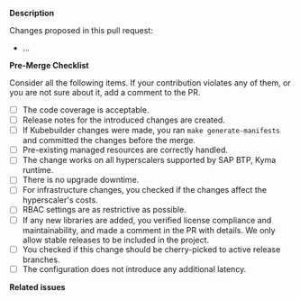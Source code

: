 <!-- Thank you for your contribution. Before you submit the pull request:
1. Follow contributing guidelines, templates, the recommended Git workflow, and any related documentation.
2. Read and submit the required Contributor Licence Agreements (https://github.com/kyma-project/community/blob/main/docs/contributing/02-contributing.md#agreements-and-licenses).
3. Test your changes and attach their results to the pull request.
4. Update the relevant documentation.
-->

**Description**

Changes proposed in this pull request:

- ...

**Pre-Merge Checklist**

Consider all the following items. If your contribution violates any of them, or you are not sure about it, add a comment to the PR.

- [ ] The code coverage is acceptable.
- [ ] Release notes for the introduced changes are created.
- [ ] If Kubebuilder changes were made, you ran `make generate-manifests` and committed the changes before the merge.
- [ ] Pre-existing managed resources are correctly handled.
- [ ] The change works on all hyperscalers supported by SAP BTP, Kyma runtime.
- [ ] There is no upgrade downtime.
- [ ] For infrastructure changes, you checked if the changes affect the hyperscaler's costs.
- [ ] RBAC settings are as restrictive as possible.
- [ ] If any new libraries are added, you verified license compliance and maintainability, and made a comment in the PR with details. We only allow stable releases to be included in the project.
- [ ] You checked if this change should be cherry-picked to active release branches.
- [ ] The configuration does not introduce any additional latency.

**Related issues**
<!-- If you refer to a particular issue, provide its number. For example, `Resolves #123`, `Fixes #43`, or `See also #33`. -->
